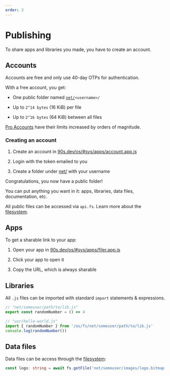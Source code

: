 ```yaml
---
order: 3
---
```


# Publishing

To share apps and libraries you made,
you have to create an account.

## Accounts

Accounts are free and only use 40-day OTPs for authentication.

With a free account, you get:

* One public folder named <code>[net/](/os/#sys/apps/filer.app.js@net/)\<username>/</code>

* Up to `2^14 bytes` (16 KiB) per file

* Up to `2^16 bytes` (64 KiB) between all files

[Pro Accounts](../about/pricing.md#pricing) have their limits increased by orders of magnitude.


### Creating an account

1. Create an account in [90s.dev/os/#sys/apps/account.app.js](/os/#sys/apps/account.app.js)

2. Login with the token emailed to you

3. Create a folder under [net/](/os/#sys/apps/filer.app.js@net/) with your username

Congratulations, you now have a public folder!

You can put anything you want in it: apps, libraries, data files, documentation, etc.

All public files can be accessed via `api.fs`. Learn more about the [filesystem](../technical/filesystem.md#filesystem).

## Apps

To get a sharable link to your app:

1. Open your app in [90s.dev/os/#sys/apps/filer.app.js](/os/#sys/apps/filer.app.js@net/)

2. Click your app to open it

3. Copy the URL, which is always sharable


## Libraries

All `.js` files can be imported with standard `import` statements & expressions.

```ts
// "net/someuser/path/to/lib.js"
export const randomNumber = () => 4

// "usr/hello-world.js"
import { randomNumber } from '/os/fs/net/someuser/path/to/lib.js'
console.log(randomNumber())
```


## Data files

Data files can be access through the [filesystem](../technical/filesystem.md#filesystem):

```ts
const logo: string = await fs.getFile('net/someuser/images/logo.bitmap')
```
